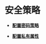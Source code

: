 # 安全策略<a name="admin_guide_000149"></a>

-   **[配置密码策略](配置密码策略.md)**  

-   **[配置私有属性](配置私有属性.md)**  


